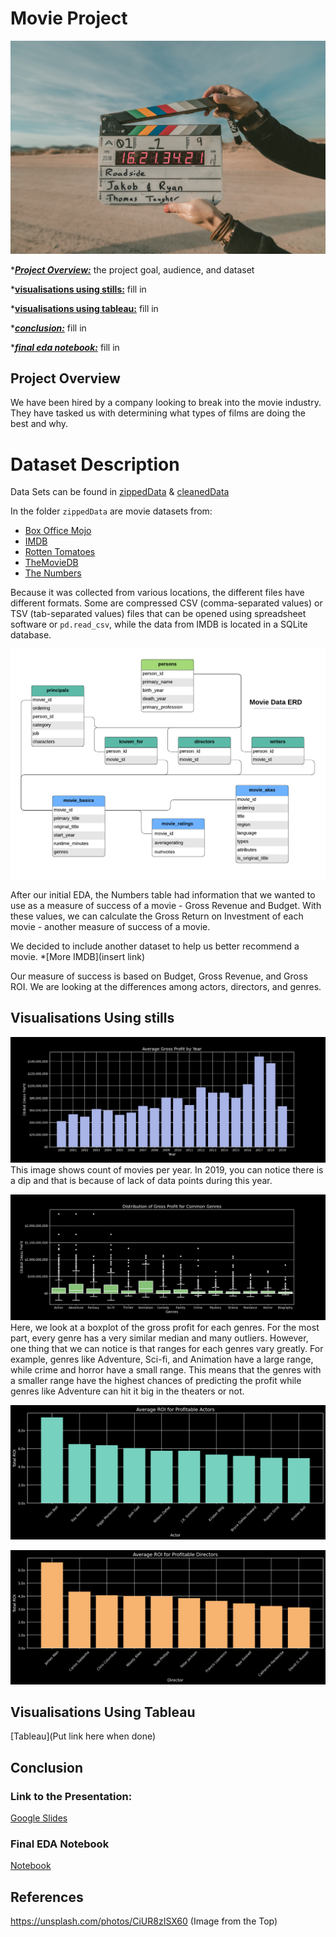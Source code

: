 # Movie Project
![image info](Images/ClapBoard.jpg)

*[***Project Overview:***](#project-overview) the project goal, audience, and dataset

*[**visualisations using stills:**](#visualisations-using-stills) fill in 

*[**visualisations using tableau:**](#visualisations-using-tableau) fill in 

*[***conclusion:***](#conclusion) fill in 

*[***final eda notebook:***](#final-eda-notebook) fill in 


## Project Overview
We have been hired by a company looking to break into the movie industry. They have tasked us with determining what types of films are doing the best and why.

# Dataset Description

Data Sets can be found in [zippedData](zippedData) & [cleanedData](cleanedData)

In the folder `zippedData` are movie datasets from:

* [Box Office Mojo](https://www.boxofficemojo.com/)
* [IMDB](https://www.imdb.com/)
* [Rotten Tomatoes](https://www.rottentomatoes.com/)
* [TheMovieDB](https://www.themoviedb.org/)
* [The Numbers](https://www.the-numbers.com/)

Because it was collected from various locations, the different files have different formats. Some are compressed CSV (comma-separated values) or TSV (tab-separated values) files that can be opened using spreadsheet software or `pd.read_csv`, while the data from IMDB is located in a SQLite database.

![image info](Images/movie_data_erd.jpeg)

After our initial EDA, the Numbers table had information that we wanted to use as a measure of success of a movie - Gross Revenue and Budget. With these values, we can calculate the Gross Return on Investment of each movie - another measure of success of a movie. 

We decided to include another dataset to help us better recommend a movie. 
*[More IMDB](insert link)

Our measure of success is based on Budget, Gross Revenue, and Gross ROI. We are looking at the differences among actors, directors, and genres. 
## Visualisations Using stills

![image info](Images/gp_by_year.png)
This image shows count of movies per year. In 2019, you can notice there is a dip and that is because of lack of data points during this year. 

![image info](Images/dist_gp_genre.png)
Here, we look at a boxplot of the gross profit for each genres. For the most part, every genre has a very similar median and many outliers. However, one thing that we can notice is that ranges for each genres vary greatly. For example, genres like Adventure, Sci-fi, and Animation have a large range, while crime and horror have a small range. This means that the genres with a smaller range have the highest chances of predicting the profit while genres like Adventure can hit it big in the theaters or not. 

![image info](Images/roi_actors.png)


![image info](Images/roi_directors.png)

## Visualisations Using Tableau
[Tableau](Put link here when done)

## Conclusion

### Link to the Presentation:
[Google Slides](https://docs.google.com/presentation/d/1bva88xJqU2SuDrMhn5D2jdZ_Wj9cw52Ofb1wlqBg-uQ/edit?usp=sharing)


### Final EDA Notebook
[Notebook](https://github.com/ttrechsel/Phase2_Movies/blob/main/Movie_Project_Final_JN.ipynb)
## References
https://unsplash.com/photos/CiUR8zISX60 (Image from the Top)
